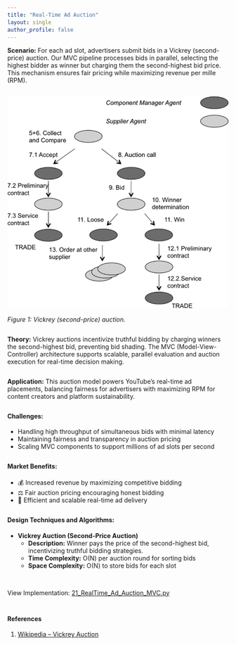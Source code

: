 ```yaml
---
title: "Real-Time Ad Auction"
layout: single
author_profile: false
---
```


<div class="justified" style="margin-bottom: 2em;">
  <strong>Scenario:</strong> For each ad slot, advertisers submit bids in a Vickrey (second-price) auction. Our MVC pipeline processes bids in parallel, selecting the highest bidder as winner but charging them the second-highest bid price. This mechanism ensures fair pricing while maximizing revenue per mille (RPM).
</div>

![Vickrey Auction MVC Pipeline](/assets/images/21.png)

<div class="justified" style="margin-bottom: 2em;">
  <em>Figure 1: Vickrey (second-price) auction.</em>
</div>

<div class="justified" style="margin-bottom: 2em;">
  <strong>Theory:</strong> Vickrey auctions incentivize truthful bidding by charging winners the second-highest bid, preventing bid shading. The MVC (Model-View-Controller) architecture supports scalable, parallel evaluation and auction execution for real-time decision making.
</div>

<div class="justified" style="margin-bottom: 2em;">
  <strong>Application:</strong> This auction model powers YouTube’s real-time ad placements, balancing fairness for advertisers with maximizing RPM for content creators and platform sustainability.
</div>

<h4 style="margin-top: 2em;">Challenges:</h4>
<ul style="margin-bottom: 2em;">
  <li>Handling high throughput of simultaneous bids with minimal latency</li>
  <li>Maintaining fairness and transparency in auction pricing</li>
  <li>Scaling MVC components to support millions of ad slots per second</li>
</ul>

<h4 style="margin-top: 2em;">Market Benefits:</h4>
<ul style="margin-bottom: 2em;">
  <li>💰 Increased revenue by maximizing competitive bidding</li>
  <li>⚖️ Fair auction pricing encouraging honest bidding</li>
  <li>🚀 Efficient and scalable real-time ad delivery</li>
</ul>

<h4 style="margin-top: 2em;">Design Techniques and Algorithms:</h4>
<ul style="margin-bottom: 2em;">
  <li><strong>Vickrey Auction (Second-Price Auction)</strong><br>
    <ul>
      <li><strong>Description:</strong> Winner pays the price of the second-highest bid, incentivizing truthful bidding strategies.</li>
      <li><strong>Time Complexity:</strong> O(N) per auction round for sorting bids</li>
      <li><strong>Space Complexity:</strong> O(N) to store bids for each slot</li>
    </ul>
  </li>
  <br>
</ul>

<p style="margin-top: 2em;">View Implementation: <a href="https://github.com/AdityaKhatawkar/aditya_aps_portfolio.github.io/blob/main/codes/21_RealTime_Ad_Auction_MVC.py" target="_blank">21_RealTime_Ad_Auction_MVC.py</a></p>

<h4 style="margin-top: 3em;">References</h4>
<ol style="margin-bottom: 3em;">
  <li><a href="https://en.wikipedia.org/wiki/Vickrey_auction" target="_blank">Wikipedia – Vickrey Auction</a></li>
</ol>
